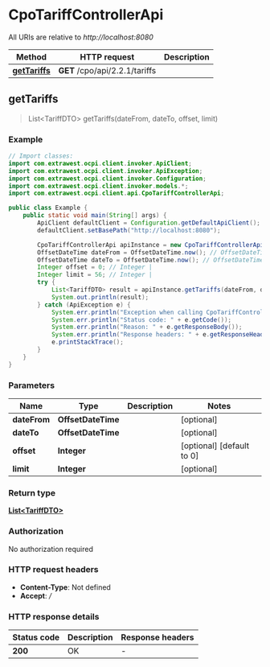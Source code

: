 # CpoTariffControllerApi

All URIs are relative to *http://localhost:8080*

| Method | HTTP request | Description |
|------------- | ------------- | -------------|
| [**getTariffs**](CpoTariffControllerApi.md#getTariffs) | **GET** /cpo/api/2.2.1/tariffs |  |



## getTariffs

> List&lt;TariffDTO&gt; getTariffs(dateFrom, dateTo, offset, limit)



### Example

```java
// Import classes:
import com.extrawest.ocpi.client.invoker.ApiClient;
import com.extrawest.ocpi.client.invoker.ApiException;
import com.extrawest.ocpi.client.invoker.Configuration;
import com.extrawest.ocpi.client.invoker.models.*;
import com.extrawest.ocpi.client.api.CpoTariffControllerApi;

public class Example {
    public static void main(String[] args) {
        ApiClient defaultClient = Configuration.getDefaultApiClient();
        defaultClient.setBasePath("http://localhost:8080");

        CpoTariffControllerApi apiInstance = new CpoTariffControllerApi(defaultClient);
        OffsetDateTime dateFrom = OffsetDateTime.now(); // OffsetDateTime | 
        OffsetDateTime dateTo = OffsetDateTime.now(); // OffsetDateTime | 
        Integer offset = 0; // Integer | 
        Integer limit = 56; // Integer | 
        try {
            List<TariffDTO> result = apiInstance.getTariffs(dateFrom, dateTo, offset, limit);
            System.out.println(result);
        } catch (ApiException e) {
            System.err.println("Exception when calling CpoTariffControllerApi#getTariffs");
            System.err.println("Status code: " + e.getCode());
            System.err.println("Reason: " + e.getResponseBody());
            System.err.println("Response headers: " + e.getResponseHeaders());
            e.printStackTrace();
        }
    }
}
```

### Parameters


| Name | Type | Description  | Notes |
|------------- | ------------- | ------------- | -------------|
| **dateFrom** | **OffsetDateTime**|  | [optional] |
| **dateTo** | **OffsetDateTime**|  | [optional] |
| **offset** | **Integer**|  | [optional] [default to 0] |
| **limit** | **Integer**|  | [optional] |

### Return type

[**List&lt;TariffDTO&gt;**](TariffDTO.md)

### Authorization

No authorization required

### HTTP request headers

- **Content-Type**: Not defined
- **Accept**: */*


### HTTP response details
| Status code | Description | Response headers |
|-------------|-------------|------------------|
| **200** | OK |  -  |

